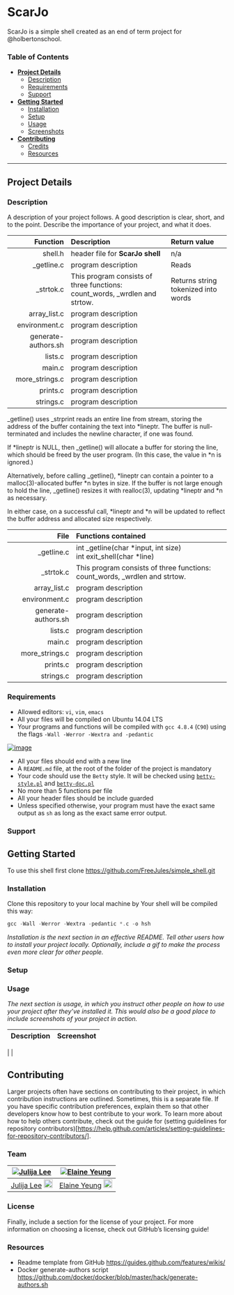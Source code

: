 # ScarJo
ScarJo is a simple shell created as an end of term project for @holbertonschool.

### Table of Contents
* [**Project Details**](#project-details)
	* [Description](#description)
	* [Requirements](#requirements)
	* [Support](#support)
* [**Getting Started**](#getting-started)
    * [Installation](#installation)
    * [Setup](#setup)
	* [Usage](#usage)
    * [Screenshots](#screenshots)
* [**Contributing**](#contributing)
	* [Credits](#credits)
	* [Resources](#resources)
---

## Project Details

### Description
A description of your project follows. A good description is clear, short, and to the point. Describe the importance of your project, and what it does.

Function | Description | Return value
---: | :--- | :---
shell.h | header file for **ScarJo shell** | n/a
\_getline.c | program description | Reads 
\_strtok.c | This program consists of three functions: count_words, \_wrdlen and strtow. | Returns string tokenized into words
array_list.c | program description |
environment.c | program description | 
generate-authors.sh | program description |
lists.c | program description |
main.c | program description |
more_strings.c | program description |
prints.c | program description |
strings.c | program description |

_getline() uses _strprint  reads an entire line from stream, storing the address of the buffer containing the text into *lineptr.  The buffer is null-terminated and includes the newline character, if one was found.

If *lineptr is NULL, then _getline() will allocate a buffer for storing the line, which should be freed by the user program.  (In this case, the value in *n is ignored.)

Alternatively,  before  calling  _getline(), *lineptr can contain a pointer to a malloc(3)-allocated buffer *n bytes in size.  If the buffer is not large enough to hold the line, _getline() resizes it with realloc(3), updating *lineptr and *n as necessary.

In either case, on a successful call, *lineptr and *n will be updated to reflect the buffer address and allocated size respectively.

File | Functions contained
---: | :---
\_getline.c	|	int _getline(char *input, int size)<br>int exit_shell(char *line)  
\_strtok.c	|	This program consists of three functions: count_words, \_wrdlen and strtow. | Returns string tokenized into words
array_list.c	|	program description |
environment.c | program description | 
generate-authors.sh | program description |
lists.c | program description |
main.c | program description |
more_strings.c | program description |
prints.c | program description |
strings.c | program description |

### Requirements
- Allowed editors: `vi`, `vim`, `emacs`
- All your files will be compiled on Ubuntu 14.04 LTS
- Your programs and functions will be compiled with `gcc 4.8.4` (`C90`) using the flags `-Wall -Werror -Wextra and -pedantic`

[![image](https://cloud.githubusercontent.com/assets/23224088/24430835/7d83286c-13cd-11e7-9083-aadb330906b8.png)](https://twitter.com/egsy/status/833533513936703489)
- All your files should end with a new line
- A `README.md` file, at the root of the folder of the project is mandatory
- Your code should use the `Betty` style. It will be checked using [`betty-style.pl`](https://github.com/holbertonschool/Betty/blob/master/betty-style.pl) and [`betty-doc.pl`](https://github.com/holbertonschool/Betty/blob/master/betty-doc.pl)
- No more than 5 functions per file
- All your header files should be include guarded
- Unless specified otherwise, your program must have the exact same output as `sh` as long as the exact same error output.

### Support

## Getting Started
To use this shell first clone https://github.com/FreeJules/simple_shell.git
### Installation
Clone this repository to your local machine by Your shell will be compiled this way:
```C
gcc -Wall -Werror -Wextra -pedantic *.c -o hsh
```

*Installation is the next section in an effective README. Tell other users how to install your project locally. Optionally, include a gif to make the process even more clear for other people.*

### Setup

### Usage
*The next section is usage, in which you instruct other people on how to use your project after they’ve installed it. This would also be a good place to include screenshots of your project in action.*

Description | Screenshot
:--- | :---
 | 
 | 

## Contributing
Larger projects often have sections on contributing to their project, in which contribution instructions are outlined. Sometimes, this is a separate file. If you have specific contribution preferences, explain them so that other developers know how to best contribute to your work. To learn more about how to help others contribute, check out the guide for (setting guidelines for repository contributors)[https://help.github.com/articles/setting-guidelines-for-repository-contributors/].

### Team

[![Julija Lee](https://avatars0.githubusercontent.com/u/6486822?v=3&s=230)](https://github.com/FreeJules/) | [![Elaine Yeung](https://avatars3.githubusercontent.com/u/23224088?v=3&s=230)](https://github.com/yeungegs)
:---:|:---:
[Julija Lee](https://github.com/FreeJules) <a target="_blank" href="https://twitter.com/leejulija"> <img src="https://cloud.githubusercontent.com/assets/23224088/24941419/2f3fc5ce-1eff-11e7-9ed3-85693579df09.png" height="20"></a> | [Elaine Yeung](https://github.com/yeungegs) <a target="_blank" href="https://twitter.com/egsy"> <img src="https://cloud.githubusercontent.com/assets/23224088/24941419/2f3fc5ce-1eff-11e7-9ed3-85693579df09.png" height="20"></a>

### License
Finally, include a section for the license of your project. For more information on choosing a license, check out GitHub’s licensing guide!

### Resources
* Readme template from GitHub https://guides.github.com/features/wikis/
* Docker generate-authors script https://github.com/docker/docker/blob/master/hack/generate-authors.sh
